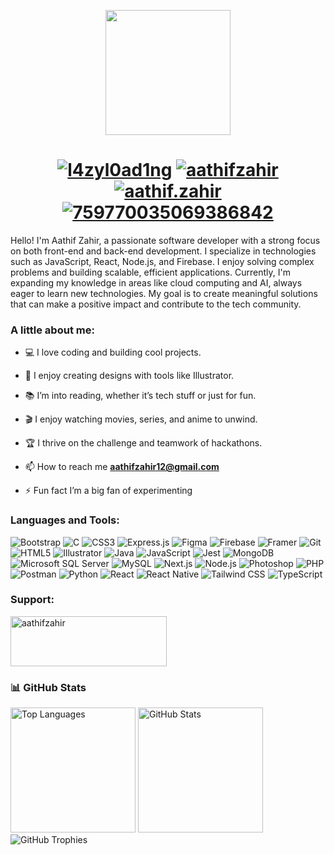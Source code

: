 
<p align="center" ><img src = "https://i.ibb.co.com/QN6WxHW/68747470733a2f2f6d69726f2e6d656469756d2e636f6d2f6d61782f313336302f302a37513379765349765f7430696f4a2d.gif" height="200"/></p>

<h1 align="center">
  <a href="https://twitter.com/l4zyl0ad1ng" target="blank"><img src="https://img.shields.io/badge/X-000000?style=for-the-badge&logo=twitter&logoColor=white" alt="l4zyl0ad1ng" /></a>
  <a href="https://linkedin.com/in/aathifzahir" target="blank"><img src="https://img.shields.io/badge/LinkedIn-0077B5?style=for-the-badge&logo=linkedin&logoColor=white" alt="aathifzahir" /></a>
  <a href="https://instagram.com/aathif.zahir" target="blank"><img src="https://img.shields.io/badge/Instagram-E4405F?style=for-the-badge&logo=instagram&logoColor=white" alt="aathif.zahir" /></a>
  <a href="https://discord.gg/759770035069386842" target="blank"><img src="https://img.shields.io/badge/Discord-5865F2?style=for-the-badge&logo=discord&logoColor=white" alt="759770035069386842" /></a>
</h1>

<p>Hello! I'm Aathif Zahir, a passionate software developer with a strong focus on both front-end and back-end development. I specialize in technologies such as JavaScript, React, Node.js, and Firebase. I enjoy solving complex problems and building scalable, efficient applications. Currently, I'm expanding my knowledge in areas like cloud computing and AI, always eager to learn new technologies. My goal is to create meaningful solutions that can make a positive impact and contribute to the tech community.</p>

### A little about me:

- 💻 I love coding and building cool projects.
  
- 🎨 I enjoy creating designs with tools like Illustrator.
  
- 📚 I’m into reading, whether it’s tech stuff or just for fun.
  
- 🎬 I enjoy watching movies, series, and anime to unwind.
  
- 🏆 I thrive on the challenge and teamwork of hackathons.

- 📫 How to reach me **aathifzahir12@gmail.com**

- ⚡ Fun fact I’m a big fan of experimenting

### Languages and Tools:
![Bootstrap](https://img.shields.io/badge/Bootstrap-%230075B8?style=for-the-badge&logo=bootstrap&logoColor=white) ![C](https://img.shields.io/badge/C-%2300599C?style=for-the-badge&logo=c&logoColor=white) ![CSS3](https://img.shields.io/badge/CSS3-%231572B6?style=for-the-badge&logo=css3&logoColor=white) ![Express.js](https://img.shields.io/badge/Express.js-%23000000?style=for-the-badge&logo=express&logoColor=white) ![Figma](https://img.shields.io/badge/Figma-%232C3E50?style=for-the-badge&logo=figma&logoColor=white) ![Firebase](https://img.shields.io/badge/Firebase-%232C3E50?style=for-the-badge&logo=firebase&logoColor=white) ![Framer](https://img.shields.io/badge/Framer-%23000000?style=for-the-badge&logo=framer&logoColor=white) ![Git](https://img.shields.io/badge/Git-%23F05032?style=for-the-badge&logo=git&logoColor=white) ![HTML5](https://img.shields.io/badge/HTML5-%23E34F26?style=for-the-badge&logo=html5&logoColor=white) ![Illustrator](https://img.shields.io/badge/Illustrator-%23FF9A00?style=for-the-badge&logo=adobeillustrator&logoColor=white) ![Java](https://img.shields.io/badge/Java-%23F7B700?style=for-the-badge&logo=java&logoColor=white) ![JavaScript](https://img.shields.io/badge/JavaScript-%23F7DF1E?style=for-the-badge&logo=javascript&logoColor=white) ![Jest](https://img.shields.io/badge/Jest-%23C21325?style=for-the-badge&logo=jest&logoColor=white) ![MongoDB](https://img.shields.io/badge/MongoDB-%2347A248?style=for-the-badge&logo=mongodb&logoColor=white) ![Microsoft SQL Server](https://img.shields.io/badge/Microsoft_SQL_Server-%234C4C4C?style=for-the-badge&logo=microsoftsqlserver&logoColor=white) ![MySQL](https://img.shields.io/badge/MySQL-%2300A7E1?style=for-the-badge&logo=mysql&logoColor=white) ![Next.js](https://img.shields.io/badge/Next.js-%23000000?style=for-the-badge&logo=nextdotjs&logoColor=white) ![Node.js](https://img.shields.io/badge/Node.js-%23339933?style=for-the-badge&logo=node.js&logoColor=white) ![Photoshop](https://img.shields.io/badge/Photoshop-%23B5B5B5?style=for-the-badge&logo=adobephotoshop&logoColor=white) ![PHP](https://img.shields.io/badge/PHP-%23777BB4?style=for-the-badge&logo=php&logoColor=white) ![Postman](https://img.shields.io/badge/Postman-%23FF6C37?style=for-the-badge&logo=postman&logoColor=white) ![Python](https://img.shields.io/badge/Python-%233776AB?style=for-the-badge&logo=python&logoColor=white) ![React](https://img.shields.io/badge/React-%2361DAFB?style=for-the-badge&logo=react&logoColor=white) ![React Native](https://img.shields.io/badge/React_Native-%2361DAFB?style=for-the-badge&logo=react&logoColor=white) ![Tailwind CSS](https://img.shields.io/badge/Tailwind_CSS-%2338B2AC?style=for-the-badge&logo=tailwindcss&logoColor=white) ![TypeScript](https://img.shields.io/badge/TypeScript-%23007ACC?style=for-the-badge&logo=typescript&logoColor=white)


### Support:
<a href="https://www.buymeacoffee.com/aathifzahir">
  <img src="https://cdn.buymeacoffee.com/buttons/v2/default-yellow.png" width="250" height="80" alt="aathifzahir" />
</a>

### 📊 GitHub Stats

<p>
  <img  src="https://github-readme-stats.vercel.app/api/top-langs?username=aathifzahir&theme=dark&show_icons=true&locale=en&layout=compact" alt="Top Languages" height="200" />
  <img  src="https://github-readme-stats.vercel.app/api?username=aathifzahir&theme=dark&show_icons=true&locale=en" alt="GitHub Stats" height="200" />
  <img src="https://github-profile-trophy.vercel.app/?username=aathifzahir&theme=onedark&row=1&column=7" alt="GitHub Trophies" />
</p>




